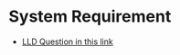 # System Requirement
- [LLD Question in this link](https://leetcode.com/discuss/interview-experience/1166092/HaloDoc-or-SDE-III-Backend-or-Bangalore-or-March-2021-Reject)
